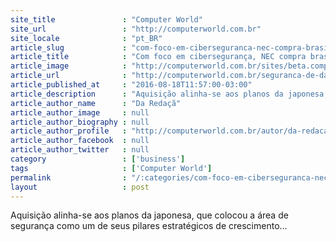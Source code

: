 ```yaml
---
site_title               : "Computer World"
site_url                 : "http://computerworld.com.br"
site_locale              : "pt_BR"
article_slug             : "com-foco-em-ciberseguranca-nec-compra-brasileira-arcon-por-rs-60-milhoes"
article_title            : "Com foco em cibersegurança, NEC compra brasileira Arcon por R$ 60 milhões"
article_image            : "http://computerworld.com.br/sites/beta.computerworld.com.br/files/news_articles/fusoes_e_aquisicoes.jpg"
article_url              : "http://computerworld.com.br/seguranca-de-dados"
article_published_at     : "2016-08-18T11:57:00-03:00"
article_description      : "Aquisição alinha-se aos planos da japonesa, que colocou a área de segurança como um de seus pilares estratégicos de crescimento..."
article_author_name      : "Da Redaçã"
article_author_image     : null
article_author_biography : null
article_author_profile   : "http://computerworld.com.br/autor/da-redacao"
article_author_facebook  : null
article_author_twitter   : null
category                 : ['business']
tags                     : ['Computer World']
permalink                : "/:categories/com-foco-em-ciberseguranca-nec-compra-brasileira-arcon-por-rs-60-milhoes/"
layout                   : post
---
```


Aquisição alinha-se aos planos da japonesa, que colocou a área de segurança como um de seus pilares estratégicos de crescimento...
